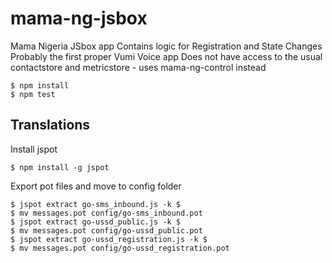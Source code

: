 # mama-ng-jsbox

Mama Nigeria JSbox app
Contains logic for Registration and State Changes
Probably the first proper Vumi Voice app
Does not have access to the usual contactstore and metricstore - uses mama-ng-control instead

    $ npm install
    $ npm test


## Translations

Install jspot

    $ npm install -g jspot

Export pot files and move to config folder

    $ jspot extract go-sms_inbound.js -k $
    $ mv messages.pot config/go-sms_inbound.pot
    $ jspot extract go-ussd_public.js -k $
    $ mv messages.pot config/go-ussd_public.pot
    $ jspot extract go-ussd_registration.js -k $
    $ mv messages.pot config/go-ussd_registration.pot
